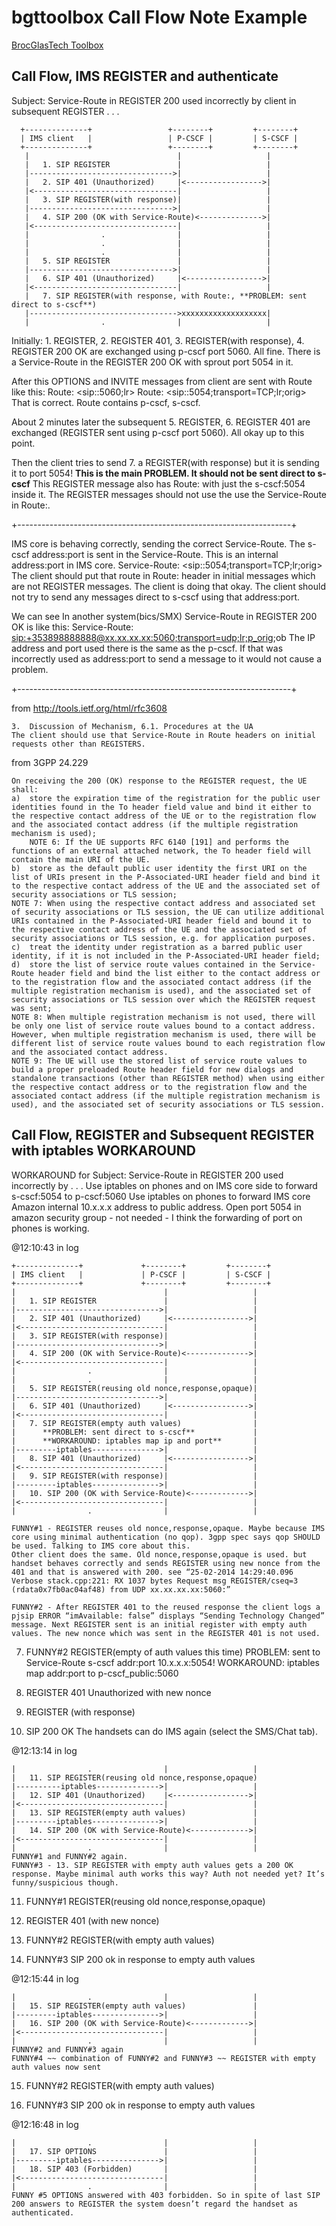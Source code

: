 bgttoolbox Call Flow Note Example
=================================

[BrocGlasTech Toolbox](../README.md)

## Call Flow, IMS REGISTER and authenticate

Subject: Service-Route in REGISTER 200 used incorrectly by client in subsequent REGISTER . . . 

      +--------------+                 +--------+         +--------+
      | IMS client   |                 | P-CSCF |         | S-CSCF |
      +--------------+                 +--------+         +--------+
       |                                 |                   |
       |   1. SIP REGISTER               |                   |
       |-------------------------------->|                   |
       |   2. SIP 401 (Unauthorized)     |<----------------->|
       |<--------------------------------|                   |
       |   3. SIP REGISTER(with response)|                   |
       |-------------------------------->|                   |
       |   4. SIP 200 (OK with Service-Route)<-------------->|
       |<--------------------------------|                   |
       |                .                |                   |
       |                .                |                   |
       |                .                |                   |
       |   5. SIP REGISTER               |                   |
       |-------------------------------->|                   |
       |   6. SIP 401 (Unauthorized)     |<----------------->|
       |<--------------------------------|                   |
       |   7. SIP REGISTER(with response, with Route:, **PROBLEM: sent direct to s-cscf**)
       |--------------------------------->xxxxxxxxxxxxxxxxxxx|
       |                .                |                   |


Initially: 1. REGISTER, 2. REGISTER 401, 3. REGISTER(with response), 4. REGISTER 200 OK are exchanged using p-cscf port 5060. All fine. There is a Service-Route in the REGISTER 200 OK with sprout port 5054 in it.

After this OPTIONS and INVITE messages from client are sent with Route like this:
   Route: <sip:<publicip>:5060;lr>
   Route: <sip:<publicname>:5054;transport=TCP;lr;orig>
That is correct. Route contains p-cscf, s-cscf.

About 2 minutes later the subsequent 5. REGISTER, 6. REGISTER 401 are exchanged (REGISTER sent using p-cscf port 5060). All okay up to this point.

Then the client tries to send 7. a REGISTER(with response) but it is sending it to port 5054! 
**This is the main PROBLEM. It should not be sent direct to s-cscf**
This REGISTER message also has Route: with just the s-cscf:5054 inside it.
The REGISTER messages should not use the use the Service-Route in Route:.

+--------------------------------------------------------------------+

IMS core is behaving correctly, sending the correct Service-Route.
The s-cscf address:port is sent in the Service-Route.
This is an internal address:port in IMS core.
  Service-Route: <sip:<publicname>:5054;transport=TCP;lr;orig> 
The client should put that route in Route: header in initial messages which are not REGISTER messages.
The client is doing that okay.
The client should not try to send any messages direct to s-cscf using that address:port.

We can see In another system(bics/SMX) Service-Route in REGISTER 200 OK is like this:
   Service-Route: <sip:+353898888888@xx.xx.xx.xx:5060;transport=udp;lr;p_orig>;ob
The IP address and port used there is the same as the p-cscf.
If that was incorrectly used as address:port to send a message to it would not cause a problem.

+--------------------------------------------------------------------+

from http://tools.ietf.org/html/rfc3608

    3.  Discussion of Mechanism, 6.1. Procedures at the UA
    The client should use that Service-Route in Route headers on initial requests other than REGISTERS.

from 3GPP 24.229

    On receiving the 200 (OK) response to the REGISTER request, the UE shall:
    a)	store the expiration time of the registration for the public user identities found in the To header field value and bind it either to the respective contact address of the UE or to the registration flow and the associated contact address (if the multiple registration mechanism is used);
    	NOTE 6:	If the UE supports RFC 6140 [191] and performs the functions of an external attached network, the To header field will contain the main URI of the UE.
    b)	store as the default public user identity the first URI on the list of URIs present in the P-Associated-URI header field and bind it to the respective contact address of the UE and the associated set of security associations or TLS session;
    NOTE 7:	When using the respective contact address and associated set of security associations or TLS session, the UE can utilize additional URIs contained in the P-Associated-URI header field and bound it to the respective contact address of the UE and the associated set of security associations or TLS session, e.g. for application purposes.
    c)	treat the identity under registration as a barred public user identity, if it is not included in the P-Associated-URI header field;
    d)	store the list of service route values contained in the Service-Route header field and bind the list either to the contact address or to the registration flow and the associated contact address (if the multiple registration mechanism is used), and the associated set of security associations or TLS session over which the REGISTER request was sent;
    NOTE 8:	When multiple registration mechanism is not used, there will be only one list of service route values bound to a contact address. However, when multiple registration mechanism is used, there will be different list of service route values bound to each registration flow and the associated contact address.
    NOTE 9:	The UE will use the stored list of service route values to build a proper preloaded Route header field for new dialogs and standalone transactions (other than REGISTER method) when using either the respective contact address or to the registration flow and the associated contact address (if the multiple registration mechanism is used), and the associated set of security associations or TLS session.
    
## Call Flow, REGISTER and Subsequent REGISTER with iptables WORKAROUND

WORKAROUND for Subject: Service-Route in REGISTER 200 used incorrectly by . . . 
Use iptables on phones and on IMS core side to forward s-cscf:5054 to p-cscf:5060
Use iptables on phones to forward IMS core Amazon internal 10.x.x.x address to public address.
Open port 5054 in amazon security group - not needed - I think the forwarding of port on phones is working.

@12:10:43 in log

    +--------------+             +--------+         +--------+
    | IMS client   |             | P-CSCF |         | S-CSCF |
    +--------------+             +--------+         +--------+
    |                                 |                   |
    |   1. SIP REGISTER               |                   |
    |-------------------------------->|                   |
    |   2. SIP 401 (Unauthorized)     |<----------------->|
    |<--------------------------------|                   |
    |   3. SIP REGISTER(with response)|                   |
    |-------------------------------->|                   |
    |   4. SIP 200 (OK with Service-Route)<-------------->|
    |<--------------------------------|                   |
    |                .                |                   |
    |                .                |                   |
    |   5. SIP REGISTER(reusing old nonce,response,opaque)|
    |-------------------------------->|                   |
    |   6. SIP 401 (Unauthorized)     |<----------------->|
    |<--------------------------------|                   |
    |   7. SIP REGISTER(empty auth values)                |
    |      **PROBLEM: sent direct to s-cscf**             |
    |      **WORKAROUND: iptables map ip and port**       |
    |---------iptables--------------->|                   |
    |   8. SIP 401 (Unauthorized)     |<----------------->|
    |<--------------------------------|                   |
    |   9. SIP REGISTER(with response)|                   |
    |---------iptables--------------->|                   |
    |   10. SIP 200 (OK with Service-Route)<------------->|
    |<--------------------------------|                   |
    |                .                |                   |

    FUNNY#1 - REGISTER reuses old nonce,response,opaque. Maybe because IMS core using minimal authentication (no qop). 3gpp spec says qop SHOULD be used. Talking to IMS core about this.
    Other client does the same. Old nonce,response,opaque is used. but handset behaves correctly and sends REGISTER using new nonce from the 401 and that is answered with 200. see “25-02-2014 14:29:40.096 Verbose stack.cpp:221: RX 1037 bytes Request msg REGISTER/cseq=3 (rdata0x7fb0ac04af48) from UDP xx.xx.xx.xx:5060:”

    FUNNY#2 - After REGISTER 401 to the reused response the client logs a pjsip ERROR “imAvailable: false” displays “Sending Technology Changed” message. Next REGISTER sent is an initial register with empty auth values. The new nonce which was sent in the REGISTER 401 is not used.

7. FUNNY#2 REGISTER(empty of auth values this time) 
    PROBLEM: sent to Service-Route s-cscf addr:port 10.x.x.x:5054! 
    WORKAROUND: iptables map addr:port to p-cscf_public:5060

8. REGISTER 401 Unauthorized with new nonce

9. REGISTER (with response)

10. SIP 200 OK
    The handsets can do IMS again (select the SMS/Chat tab). 

@12:13:14 in log

    |                .                |                   |
    |   11. SIP REGISTER(reusing old nonce,response,opaque)
    |----------iptables-------------->|                   |
    |   12. SIP 401 (Unauthorized)    |<----------------->|
    |<--------------------------------|                   |
    |   13. SIP REGISTER(empty auth values)               |
    |---------iptables--------------->|                   |
    |   14. SIP 200 (OK with Service-Route)<------------->|
    |<--------------------------------|                   |
    |                .                |                   |
    FUNNY#1 and FUNNY#2 again.
    FUNNY#3 - 13. SIP REGISTER with empty auth values gets a 200 OK response. Maybe minimal auth works this way? Auth not needed yet? It’s funny/suspicious though.

11. FUNNY#1 REGISTER(reusing old nonce,response,opaque)

12. REGISTER 401 (with new nonce)

13. FUNNY#2 REGISTER(with empty auth values)

14. FUNNY#3 SIP 200 ok in response to empty auth values

@12:15:44 in log

    |                .                |                   |
    |   15. SIP REGISTER(empty auth values)               |
    |---------iptables--------------->|                   |
    |   16. SIP 200 (OK with Service-Route)<------------->|
    |<--------------------------------|                   |
    |                .                |                   |
    FUNNY#2 and FUNNY#3 again
    FUNNY#4 ~~ combination of FUNNY#2 and FUNNY#3 ~~ REGISTER with empty auth values now sent

15. FUNNY#2 REGISTER(with empty auth values)

16. FUNNY#3 SIP 200 ok in response to empty auth values

@12:16:48 in log

    |                .                |                   |
    |   17. SIP OPTIONS               |                   |
    |---------iptables--------------->|                   |
    |   18. SIP 403 (Forbidden)       |                   |
    |<--------------------------------|                   |
    |                .                |                   |
    FUNNY #5 OPTIONS answered with 403 forbidden. So in spite of last SIP 200 answers to REGISTER the system doesn’t regard the handset as authenticated.


